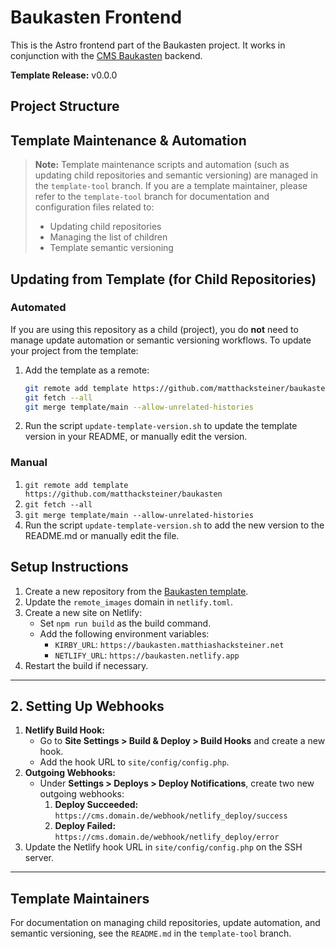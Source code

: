 # Baukasten Frontend

This is the Astro frontend part of the Baukasten project. It works in conjunction with the [CMS Baukasten](https://github.com/matthacksteiner/cms.baukasten) backend.

**Template Release:** v0.0.0

## Project Structure

## Template Maintenance & Automation

> **Note:** Template maintenance scripts and automation (such as updating child repositories and semantic versioning) are managed in the `template-tool` branch. If you are a template maintainer, please refer to the `template-tool` branch for documentation and configuration files related to:
>
> - Updating child repositories
> - Managing the list of children
> - Template semantic versioning

## Updating from Template (for Child Repositories)

### Automated

If you are using this repository as a child (project), you do **not** need to manage update automation or semantic versioning workflows. To update your project from the template:

1. Add the template as a remote:
   ```sh
   git remote add template https://github.com/matthacksteiner/baukasten
   git fetch --all
   git merge template/main --allow-unrelated-histories
   ```
2. Run the script `update-template-version.sh` to update the template version in your README, or manually edit the version.

### Manual

1. `git remote add template https://github.com/matthacksteiner/baukasten`
2. `git fetch --all`
3. `git merge template/main --allow-unrelated-histories`
4. Run the script `update-template-version.sh` to add the new version to the README.md or manually edit the file.

## Setup Instructions

1. Create a new repository from the [Baukasten template](https://github.com/matthacksteiner/baukasten).
2. Update the `remote_images` domain in `netlify.toml`.
3. Create a new site on Netlify:
   - Set `npm run build` as the build command.
   - Add the following environment variables:
     - `KIRBY_URL`: `https://baukasten.matthiashacksteiner.net`
     - `NETLIFY_URL`: `https://baukasten.netlify.app`
4. Restart the build if necessary.

---

## 2. Setting Up Webhooks

1. **Netlify Build Hook:**
   - Go to **Site Settings > Build & Deploy > Build Hooks** and create a new hook.
   - Add the hook URL to `site/config/config.php`.
2. **Outgoing Webhooks:**
   - Under **Settings > Deploys > Deploy Notifications**, create two new outgoing webhooks:
     1. **Deploy Succeeded:** `https://cms.domain.de/webhook/netlify_deploy/success`
     2. **Deploy Failed:** `https://cms.domain.de/webhook/netlify_deploy/error`
3. Update the Netlify hook URL in `site/config/config.php` on the SSH server.

---

## Template Maintainers

For documentation on managing child repositories, update automation, and semantic versioning, see the `README.md` in the `template-tool` branch.
